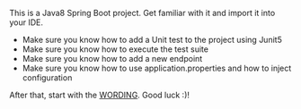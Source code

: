 This is a Java8 Spring Boot project. Get familiar with it and import it into your IDE.

- Make sure you know how to add a Unit test to the project using Junit5
- Make sure you know how to execute the test suite
- Make sure you know how to add a new endpoint
- Make sure you know how to use application.properties and how to inject configuration

After that, start with the [WORDING](./WORDING.md). Good luck :)!



